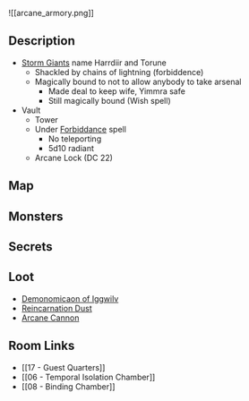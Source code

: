 ![[arcane_armory.png]]
## Description

* [Storm Giants](https://www.dndbeyond.com/monsters/17026-storm-giant) name Harrdiir and Torune
	* Shackled by chains of lightning (forbiddence)
	* Magically bound to not to allow anybody to take arsenal
		* Made deal to keep wife, Yimmra safe
		* Still magically bound (Wish spell)
* Vault
	* Tower
	* Under [Forbiddance](https://www.dndbeyond.com/spells/2113-forbiddance) spell
		* No teleporting
		* 5d10 radiant
	* Arcane Lock (DC 22)

## Map

## Monsters

## Secrets

## Loot

* [Demonomicaon of Iggwilv](https://www.dndbeyond.com/magic-items/2407504-demonomicon-of-iggwilv)
* [Reincarnation Dust](https://www.dndbeyond.com/magic-items/1434356-reincarnation-dust)
* [Arcane Cannon](https://www.dndbeyond.com/magic-items/1434252-arcane-cannon)

## Room Links

*  [[17 - Guest Quarters]]
*  [[06 - Temporal Isolation Chamber]]
*  [[08 - Binding Chamber]]